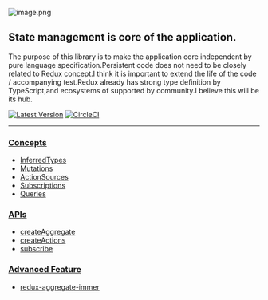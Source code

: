 ![image.png](/assets/logo.svg)

## State management is core of the application.

The purpose of this library is to make the application core independent by pure language specification.Persistent code does not need to be closely related to Redux concept.I think it is important to extend the life of the code / accompanying test.Redux already has strong type definition by TypeScript,and ecosystems of supported by community.I believe this will be its hub.

[![Latest Version](https://img.shields.io/badge/npm-redux_aggregate-C12127.svg)](https://www.npmjs.com/package/redux-aggregate)
[![CircleCI](https://circleci.com/gh/takefumi-yoshii/redux-aggregate.svg?style=svg)](https://circleci.com/gh/takefumi-yoshii/redux-aggregate)

___

### [Concepts](concepts.md)

* [InferredTypes](inferred-types.md)
* [Mutations](mutations.md)
* [ActionSources](action-sources.md)
* [Subscriptions](subscriptions.md)
* [Queries](queries.md)

### [APIs](apis.md)

* [createAggregate](create-aggregate.md)
* [createActions](create-actions.md)
* [subscribe](subscribe.md)

### [Advanced Feature](advanced-feature.md)

* [redux-aggregate-immer](redux-aggregate-immer.md)

